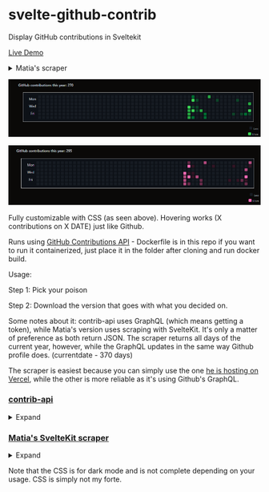# svelte-github-contrib
Display GitHub contributions in Sveltekit

[Live Demo](https://ei.vin/d/projects)

<details>
  <summary>Matia's scraper</summary>

![image](https://github.com/cnoid/svelte-github-contrib/blob/4abe1c1c3c0c5991707d8d5e19004466d517a3fe/Screenshot%202023-11-14%20144156.png)

</details>


![image](https://github.com/cnoid/svelte-github-contrib/blob/6f6358db6157362efb4561744e1ce5a9b988b23b/contrib-api.png)

![image](https://github.com/cnoid/svelte-github-contrib/blob/abcc48695215c51e0b95e378c383155a17a474b3/contrib-api-customizable.png)

Fully customizable with CSS (as seen above). Hovering works (X contributions on X DATE) just like Github.

Runs using [GitHub Contributions API](https://github.com/mattcroat/github-contributions-api) - Dockerfile is in this repo if you want to run it containerized, just place it in the folder after cloning and run docker build.


Usage:

Step 1: Pick your poison

Step 2: Download the version that goes with what you decided on.

Some notes about it: contrib-api uses GraphQL (which means getting a token), while Matia's version uses scraping with SvelteKit. It's only a matter of preference as both return JSON. The scraper returns all days of the current year, however, while the GraphQL updates in the same way Github profile does. (currentdate - 370 days)

The scraper is easiest because you can simply use the one [he is hosting on Vercel](https://gh-contributions-api.vercel.app/), while the other is more reliable as it's using Github's GraphQL.


### [contrib-api](https://github.com/cnoid/contrib-api)

<details>
  <summary>Expand</summary>

```js
$lib/store.ts
import { writable } from 'svelte/store';
export const contributionsStore = writable([]);
```
  
  ```js
<script>
// Remember your other imports
import GitHubTable from '$lib/GitHubTable.svelte';
import { contributionsStore } from '$lib/store.ts';
import { onMount } from 'svelte';
  
    onMount(async () => {
      try {
        // Remember to replace the URL with your API
        const response = await fetch('https://example.com/api/contrib?userName=yourgithubusername');
        if (response.ok) {
          const data = await response.json();
          contributionsStore.set(data); // Update the store
        } else {
          console.error('Error fetching contributions:', response.status);
        }
      } catch (error) {
        console.error('Network error:', error);
      }
    });
// The rest of your script tag
</script>
```

Or, no error logging:

  ```js
<script>
// Remember your other imports
import GitHubTable from '$lib/GitHubTable.svelte';
import { contributionsStore } from '$lib/store.ts';
import { onMount } from 'svelte';
  
    onMount(async () => {
      try {
        // Remember to replace the URL with your API
        const response = await fetch('https://example.com/api/contrib?userName=yourgithubusername');
        if (response.ok) {
          const data = await response.json();
          contributionsStore.set(data); // Update the store
        } 
    });
// The rest of your script tag
</script>
```

Step 3:

Simply insert where you want it:
`<GitHubTable />`


</details>


### [Matia's SvelteKit scraper](https://github.com/mattcroat/github-contributions-api)

<details>
  <summary>Expand</summary>
Insert into your header:
  
```js
<script>
  <!-- The rest of your imports and such -->
  import { onMount } from 'svelte';
  import GitHubTable from '$lib/GitHubTable.svelte';

  let contributions = [];

  onMount(async () => {
    try {
      const response = await fetch('https://example.com/user/year');
      if (response.ok) {
        contributions = await response.json();
      } else {
        console.error('Error fetching contributions:', response.status);
      }
    } catch (error) {
      console.error('Network error:', error);
    }
  });
</script>
```

No error handling:

```js
<script>
  <!-- The rest of your imports and such -->
  import { onMount } from 'svelte';
  import GitHubTable from '$lib/GitHubTable.svelte';

  let contributions = [];

  onMount(async () => {
    const response = await fetch('https://example.com/user/year');
    if (response.ok) {
      contributions = await response.json();
    }
  });
</script>
```

Step 3:

Simply insert where you want it:
`<GitHubTable {contributions} />`


</details>



Note that the CSS is for dark mode and is not complete depending on your usage. CSS is simply not my forte.
